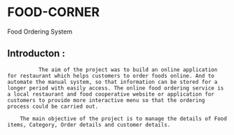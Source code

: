 # FOOD-CORNER
Food Ordering System

##  Introducton : 
              The aim of the project was to build an online application for restaurant which helps customers to order foods online. And to automate the manual system, so that information can be stored for a longer period with easily access. The online food ordering service is a local restaurant and food cooperative website or application for customers to provide more interactive menu so that the ordering process could be carried out.
    
        The main objective of the project is to manage the details of Food items, Category, Order details and customer details.
